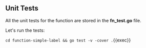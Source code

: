## Unit Tests

All the unit tests for the function are stored in the **fn_test.go** file.

Let's run the tests:

`cd function-simple-label && go test -v -cover .`{{exec}}
